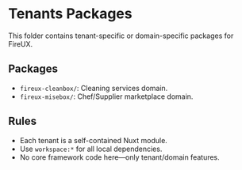 # Tenants Packages

This folder contains tenant-specific or domain-specific packages for FireUX.

## Packages

- `fireux-cleanbox/`: Cleaning services domain.
- `fireux-misebox/`: Chef/Supplier marketplace domain.

## Rules

- Each tenant is a self-contained Nuxt module.
- Use `workspace:*` for all local dependencies.
- No core framework code here—only tenant/domain features.
